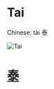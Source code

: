 # Tai

Chinese: tài 泰

![Tai](https://88o.io/wp-content/uploads/2018/09/11-e6b3b0tai.jpg)

# [泰](./e6b3b0tai_cn.md)
